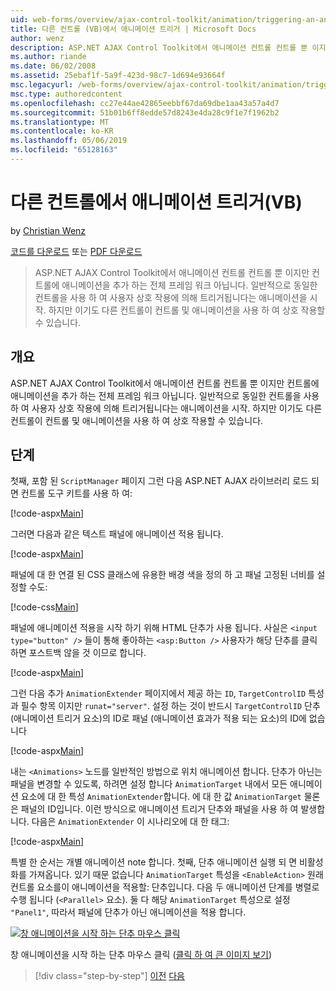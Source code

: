 ```yaml
---
uid: web-forms/overview/ajax-control-toolkit/animation/triggering-an-animation-in-another-control-vb
title: 다른 컨트롤 (VB)에서 애니메이션 트리거 | Microsoft Docs
author: wenz
description: ASP.NET AJAX Control Toolkit에서 애니메이션 컨트롤 컨트롤 뿐 이지만 컨트롤에 애니메이션을 추가 하는 전체 프레임 워크 아닙니다. 일반적으로 시작을...
ms.author: riande
ms.date: 06/02/2008
ms.assetid: 25ebaf1f-5a9f-423d-98c7-1d694e93664f
msc.legacyurl: /web-forms/overview/ajax-control-toolkit/animation/triggering-an-animation-in-another-control-vb
msc.type: authoredcontent
ms.openlocfilehash: cc27e44ae42865eebbf67da69dbe1aa43a57a4d7
ms.sourcegitcommit: 51b01b6ff8edde57d8243e4da28c9f1e7f1962b2
ms.translationtype: MT
ms.contentlocale: ko-KR
ms.lasthandoff: 05/06/2019
ms.locfileid: "65128163"
---
```

# <a name="triggering-an-animation-in-another-control-vb"></a>다른 컨트롤에서 애니메이션 트리거(VB)

by [Christian Wenz](https://github.com/wenz)

[코드를 다운로드](http://download.microsoft.com/download/f/9/a/f9a26acd-8df4-4484-8a18-199e4598f411/Animation8.vb.zip) 또는 [PDF 다운로드](http://download.microsoft.com/download/6/7/1/6718d452-ff89-4d3f-a90e-c74ec2d636a3/animation8VB.pdf)

> ASP.NET AJAX Control Toolkit에서 애니메이션 컨트롤 컨트롤 뿐 이지만 컨트롤에 애니메이션을 추가 하는 전체 프레임 워크 아닙니다. 일반적으로 동일한 컨트롤을 사용 하 여 사용자 상호 작용에 의해 트리거됩니다는 애니메이션을 시작. 하지만 이기도 다른 컨트롤이 컨트롤 및 애니메이션을 사용 하 여 상호 작용할 수 있습니다.

## <a name="overview"></a>개요

ASP.NET AJAX Control Toolkit에서 애니메이션 컨트롤 컨트롤 뿐 이지만 컨트롤에 애니메이션을 추가 하는 전체 프레임 워크 아닙니다. 일반적으로 동일한 컨트롤을 사용 하 여 사용자 상호 작용에 의해 트리거됩니다는 애니메이션을 시작. 하지만 이기도 다른 컨트롤이 컨트롤 및 애니메이션을 사용 하 여 상호 작용할 수 있습니다.

## <a name="steps"></a>단계

첫째, 포함 된 `ScriptManager` 페이지 그런 다음 ASP.NET AJAX 라이브러리 로드 되 면 컨트롤 도구 키트를 사용 하 여:

[!code-aspx[Main](triggering-an-animation-in-another-control-vb/samples/sample1.aspx)]

그러면 다음과 같은 텍스트 패널에 애니메이션 적용 됩니다.

[!code-aspx[Main](triggering-an-animation-in-another-control-vb/samples/sample2.aspx)]

패널에 대 한 연결 된 CSS 클래스에 유용한 배경 색을 정의 하 고 패널 고정된 너비를 설정할 수도:

[!code-css[Main](triggering-an-animation-in-another-control-vb/samples/sample3.css)]

패널에 애니메이션 적용을 시작 하기 위해 HTML 단추가 사용 됩니다. 사실은 `<input type="button" />` 들이 통해 좋아하는 `<asp:Button />` 사용자가 해당 단추를 클릭 하면 포스트백 않을 것 이므로 합니다.

[!code-aspx[Main](triggering-an-animation-in-another-control-vb/samples/sample4.aspx)]

그런 다음 추가 `AnimationExtender` 페이지에서 제공 하는 `ID`, `TargetControlID` 특성과 필수 항목 이지만 `runat="server"`. 설정 하는 것이 반드시 `TargetControlID` 단추 (애니메이션 트리거 요소)의 ID로 패널 (애니메이션 효과가 적용 되는 요소)의 ID에 없습니다

[!code-aspx[Main](triggering-an-animation-in-another-control-vb/samples/sample5.aspx)]

내는 `<Animations>` 노드를 일반적인 방법으로 위치 애니메이션 합니다. 단추가 아닌는 패널을 변경할 수 있도록, 하려면 설정 합니다 `AnimationTarget` 내에서 모든 애니메이션 요소에 대 한 특성 `AnimationExtender`합니다. 에 대 한 값 `AnimationTarget` 물론은 패널의 ID입니다. 이런 방식으로 애니메이션 트리거 단추와 패널을 사용 하 여 발생합니다. 다음은 `AnimationExtender` 이 시나리오에 대 한 태그:

[!code-aspx[Main](triggering-an-animation-in-another-control-vb/samples/sample6.aspx)]

특별 한 순서는 개별 애니메이션 note 합니다. 첫째, 단추 애니메이션 실행 되 면 비활성화를 가져옵니다. 있기 때문 없습니다 `AnimationTarget` 특성을 `<EnableAction>` 원래 컨트롤 요소를이 애니메이션을 적용할: 단추입니다. 다음 두 애니메이션 단계를 병렬로 수행 됩니다 (`<Parallel>` 요소). 둘 다 해당 `AnimationTarget` 특성으로 설정 `"Panel1"`, 따라서 패널에 단추가 아닌 애니메이션을 적용 합니다.

[![창 애니메이션을 시작 하는 단추 마우스 클릭](triggering-an-animation-in-another-control-vb/_static/image2.png)](triggering-an-animation-in-another-control-vb/_static/image1.png)

창 애니메이션을 시작 하는 단추 마우스 클릭 ([클릭 하 여 큰 이미지 보기](triggering-an-animation-in-another-control-vb/_static/image3.png))

> [!div class="step-by-step"]
> [이전](disabling-actions-during-animation-vb.md)
> [다음](modifying-animations-from-the-server-side-vb.md)

